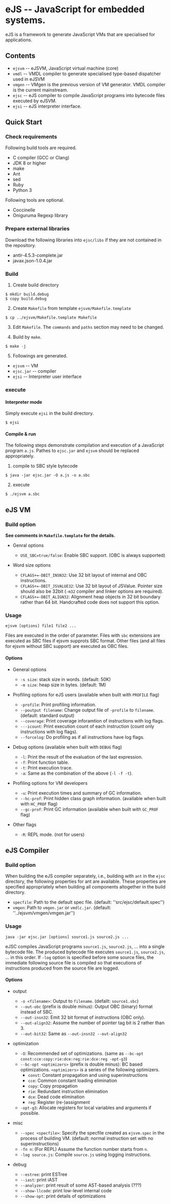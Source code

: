 # eJS -- JavaScript for embedded systems.

eJS is a framework to generate JavaScript VMs that are specialised
for applications.

## Contents

* `ejsvm` -- eJSVM, JavaScript virtual machine (core)
* `vmdl` -- VMDL compiler to generate specialised type-based dispatcher used in eJSVM
* `vmgen` -- VMgen is the previous version of VM generator. VMDL compiler is the current mainstream.
* `ejsc` -- eJS compiler to compile JavaScript programs into bytecode files executed by eJSVM.
* `ejsi` -- eJS interpreter interface.

## Quick Start

### Check requirements
Following build tools are required.

* C compiler (GCC or Clang)
* JDK 8 or higher
* make
* Ant
* sed
* Ruby
* Python 3

Following tools are optional.

* Coccinelle
* Oniguruma Regexp library

### Prepare external libraries

Download the following libraries into `ejsc/libs` if they are not
contained in the repository.

* antlr-4.5.3-complete.jar
* javax.json-1.0.4.jar

### Build

1. Create build directory
```
$ mkdir build.debug
$ copy build.debug
```

2. Create `Makefile` from template `ejsvm/Makefile.template`
```
$ cp ../ejsvm/Makefile.template Makefile
```

3. Edit `Makefile`. The `commands` and `paths` section may need to be changed.

4. Build by `make`.
```
$ make -j
```

5. Followings are generated.
  * `ejsvm` -- VM
  * `ejsc.jar` -- compiler
  * `ejsi` -- Interpreter user interface

### execute

#### Interpreter mode
Simply execute `ejsi` in the build directory.
```
$ ejsi
```

#### Compile & run
The following steps demonstrate compilation and execution of a JavaScript
program `a.js`. Pathes to `ejsc.jar` and `ejsvm` should be replaced
appropriately.

1. compile to SBC style bytecode
```
$ java -jar ejsc.jar -O a.js -o a.sbc
```

2. execute
```
$ ./ejsvm a.sbc
```

## eJS VM

### Build option

**See comments in `Makefile.template` for the details.**

* Genral options
  * `USE_SBC=true/false`: Enable SBC support. (OBC is always supported)

* Word size options
  * `CFLAGS+=-DBIT_INSN32`: Use 32 bit layout of internal and OBC instructions.
  * `CFLAGS+=-DBIT_JSVALUE32`: Use 32 bit layout of JSValue.  Pointer size should also be 32bit (`-m32` compiler and linker options are required).
  * `CFLAGS+=-DBIT_ALIGN32`: Alignment heap objects in 32 bit boundary rather than 64 bit. Handcrafted code does not support this option.

### Usage

```
ejsvm [options] file1 file2 ...
```

Files are executed in the order of parameter. Files with `sbc`
extensions are executed as SBC files if ejsvm supprots SBC format.
Other files (and all files for ejsvm without SBC support) are
executed as OBC files.

#### Options

* General options
  * `-s size`: stack size in words. (default: 50K)
  * `-m size`: heap size in bytes. (default: 1M)

* Profiling options for eJS users (available when built with `PROFILE` flag)
  * `-profile`: Print profiling information.
  * `--poutput filename`: Change output file of `-profile` to `filename`. (default: standard output)
  * `--coverage`: Print coverage inforamtion of instructions with log flags.
  * `---icount`: Print execution count of each instruction (count only instructions with log flags).
  * `--forcelog`: Do profiling as if all instructions have log flags.

* Debug options (available when built with `DEBUG` flag)
  * `-l`: Print the result of the evaluation of the last expression.
  * `-f`: Print function table.
  * `-t`: Print execution trace.
  * `-a`: Same as the combination of the above (`-l -f -t`).

* Profiling options for VM developers
  * `-u`: Print execution times and summary of GC information.
  * `--hc-prof`: Print hidden class graph information. (available when built with `HC_PROF` flag)
  * `--gc-prof`: Print GC information (available when built with `GC_PROF` flag)

* Other flags
  * `-R`: REPL mode. (not for users)


## eJS Compiler

### Build option

When building the eJS compiler separately, i.e., building with `ant`
in the `ejsc` directory, the following properties for ant are available.
These properties are specified appropriately when building all components
altogether in the build directory.

* `specfile`: Path to the default spec file. (default: ''src/ejsc/default.spec'')
* `vmgen`: Path to `vmgen.jar` or `vmdlc.jar`. (default: ''../ejsvm/vmgen/vmgen.jar'')

### Usage

```
java -jar ejsc.jar [options] source1.js source2.js ...
```

eJSC compiles JavaScript programs `source1.js`, `source2.js`, ...
into a single bytecode file. The produced bytecode file executes
`source1.js`, `source2.js`, ... in this order. If `-log` option is
specified before some source files, the immediate following source file
is compiled so that executions of instructions produced from the source
file are logged.

#### Options

* output 
  * `-o <filename>`: Output to `filename`.  (defailt: `source1.sbc`)
  * `--out-obc` (prefix is double minus): Output OBC (binary) format instead of SBC.
  * `--out-insn32`: Emit 32 bit format of instructions (OBC only).
  * `--out-align32`: Assume the number of pointer tag bit is 2 rather than 3.
  * `--out-bit32`: Same as `--out-insn32 --out-align32`

* optimization
  * `-O`: Recommended set of optimizations.  (same as `--bc-opt const:cce:copy:rie:dce:reg:rie:dce:reg -opt-g3`)
  * `--bc-opt <optimizers>` (prefix is double minus): BC based optimizations. `<optimizers>` is a series of the following optimizers.
    * `const`: Constant propagation and using superinstructions
    * `cce`: Common constant loading elimination
    * `copy`: Copy propagation
    * `rie`: Redundant instruction elimination
    * `dce`: Dead code elimination
    * `reg`: Register (re-)assignment
  * `-opt-g3`: Allocate registers for local variables and arguments if possible.
* misc
  * `--spec <specfile>`: Specify the specfile created as `ejsvm.spec` in the process of building VM.  (default: normal instruction set with no superinstructions)
  * `-fn n`: (For REPL) Assume the function number starts from `n`.
  * `-log source.js`: Compile `source.js` using logging instructions.
* debug
  * `--estree`: print ESTree
  * `--iast`: print iAST
  * `--analyzer`: print result of some AST-based analysis (???)
  * `--show-llcode`: print low-level internal code
  * `--show-opt`: print details of optimizations
